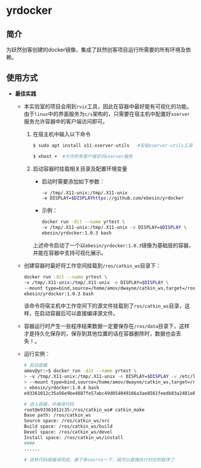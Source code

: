# yrdocker
## 简介
为跃然创客创建的docker镜像，集成了跃然创客项目运行所需要的所有环境及依赖。
## 使用方式
- **最佳实践**

    - 本实验室的项目会用到`rviz`工具，因此在容器中最好能有可视化的功能。由于`linux`中的界面服务为`c/s`架构的，只需要在宿主机中配置好`xserver`服务允许容器中的客户端访问即可。

      1. 在宿主机中输入以下命令

         ```bash
         $ sudo apt install x11-xserver-utils	#安装xserver-utils工具
         
         $ xhost +	#允许所有客户端访问xserver服务
         ```

      2. 启动容器时挂载相关目录及配置环境变量

         - 启动时需要添加如下参数：

           ```bash
           -v /tmp/.X11-unix:/tmp/.X11-unix
           -e DISPLAY=$DISPLAYhttps://github.com/ebesin/yrdocker
           ```

         - 示例：

           ```bash
           docker run -dit --name yrtest \
           -v /tmp/.X11-unix:/tmp/.X11-unix -e DISPLAY=$DISPLAY \
           ebesin/yrdocker:1.0.3 bash
           ```

          上述命令启动了一个以`ebesin/yrdocker:1.0.3`镜像为基础层的容器，并能在容器中支持可视化展示。

    - 创建容器时最好将工作空间挂载到`/ros/catkin_ws`目录下：

      ```bash
      docker run -dit --name yrtest \
      -v /tmp/.X11-unix:/tmp/.X11-unix -e DISPLAY=$DISPLAY \
      --mount type=bind,source=/home/amov/dwayne/catkin_ws,target=/ros/catkin_ws \
      ebesin/yrdocker:1.0.3 bash
      ```

      该命令将宿主机中工作空间下的源文件挂载到了`ros/catkin_ws`目录，这样，在启动容器后可以直接编译源文件。

    - 容器运行时产生一些程序结果数据一定要保存在`/ros/data`目录下，这样才是持久化保存的，保存到其他位置的话在容器删除时，数据也会丢失！。

    - 运行实例：

      ```bash
      # 启动容器
      amov@yr:~$ docker run -dit --name yrtest \
      > -v /tmp/.X11-unix:/tmp/.X11-unix -e DISPLAY=$DISPLAY -v /etc/localtime:/etc/localtime:ro --privileged\
      > --mount type=bind,source=/home/amov/dwayne/catkin_ws,target=/ros/catkin_ws \
      > ebesin/yrdocker:1.0.4 bash
      e93361012c35a56e9be4887fe57abc49d054049166a3ae8561feedb83a2481e8
      
      # 进入容器，并编译代码
      root@e93361012c35:/ros/catkin_ws# catkin_make
      Base path: /ros/catkin_ws
      Source space: /ros/catkin_ws/src
      Build space: /ros/catkin_ws/build
      Devel space: /ros/catkin_ws/devel
      Install space: /ros/catkin_ws/install
      ####
      ......
      
      # 这样代码就编译完成，接下来source一下，就可以直接执行对应的程序了
      ```

      
